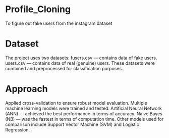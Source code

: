 # Profile_Cloning
To figure out fake users from the instagram dataset

# Dataset
The project uses two datasets:
fusers.csv — contains data of fake users.
users.csv — contains data of real (genuine) users.
These datasets were combined and preprocessed for classification purposes.

# Approach
Applied cross-validation to ensure robust model evaluation.
Multiple machine learning models were trained and tested:
Artificial Neural Network (ANN) — achieved the best performance in terms of accuracy.
Naive Bayes (NB) — was the fastest in terms of computation time.
Other models used for comparison include Support Vector Machine (SVM) and Logistic Regression.
